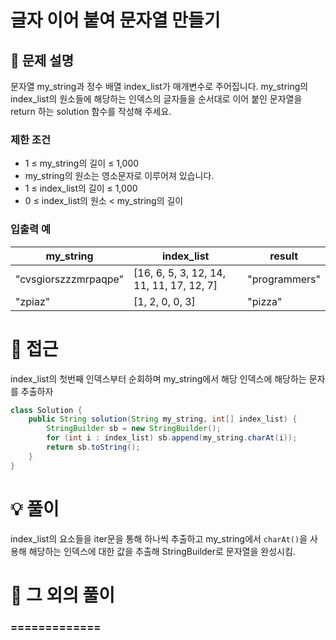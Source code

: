 # 글자 이어 붙여 문자열 만들기

## 📌 문제 설명

문자열 my_string과 정수 배열 index_list가 매개변수로 주어집니다. my_string의 index_list의 원소들에 해당하는 인덱스의 글자들을 순서대로 이어 붙인 문자열을 return 하는 solution 함수를 작성해 주세요.

### 제한 조건

- 1 ≤ my_string의 길이 ≤ 1,000
- my_string의 원소는 영소문자로 이루어져 있습니다.
- 1 ≤ index_list의 길이 ≤ 1,000
- 0 ≤ index_list의 원소 < my_string의 길이


### 입출력 예
| my_string            | index_list                               | result |
| -------------------- | ---------------------------------------- | ------------- |
| "cvsgiorszzzmrpaqpe" | [16, 6, 5, 3, 12, 14, 11, 11, 17, 12, 7] | "programmers" |
| "zpiaz"              | [1, 2, 0, 0, 3]                          | "pizza"       |

# 🧐 접근

index_list의 첫번째 인덱스부터 순회하며 my_string에서 해당 인덱스에 해당하는 문자를 추출하자

```java
class Solution {
    public String solution(String my_string, int[] index_list) {
        StringBuilder sb = new StringBuilder();
        for (int i : index_list) sb.append(my_string.charAt(i));
        return sb.toString();
    }
}
```

# 💡 풀이

index_list의 요소들을 iter문을 통해 하나씩 추출하고 my_string에서 `charAt()`을 사용해
해당하는 인덱스에 대한 값을 추출해 StringBuilder로 문자열을 완성시킴.

# 📘 그 외의 풀이

###  =============